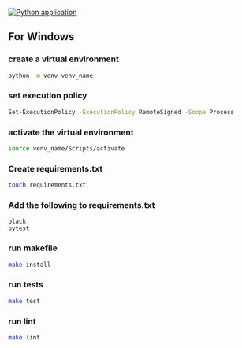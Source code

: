 [![Python application](https://github.com/Muhammad-Usman-972/CI_CD_PIPELINE/actions/workflows/python-app.yml/badge.svg)](https://github.com/Muhammad-Usman-972/CI_CD_PIPELINE/actions/workflows/python-app.yml)

## For Windows
### create a virtual environment
```bash
python -m venv venv_name
```
### set execution policy
```bash
Set-ExecutionPolicy -ExecutionPolicy RemoteSigned -Scope Process
```
### activate the virtual environment
```bash
source venv_name/Scripts/activate
```
### Create requirements.txt 
```bash
touch requirements.txt
```
### Add the following to requirements.txt
```
black
pytest
```
### run makefile
```bash
make install
```
### run tests
```bash
make test
```
### run lint
```bash
make lint
```
